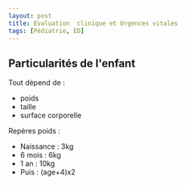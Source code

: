 ```yaml
---
layout: post
title: Evaluation  clinique et Urgences vitales
tags: [Pédiatrie, ED]
---
```

## Particularités de l'enfant

Tout dépend de :
- poids
- taille
- surface corporelle

Repères poids :
- Naissance : 3kg
- 6 mois : 6kg
- 1 an : 10kg
- Puis : (age+4)x2
